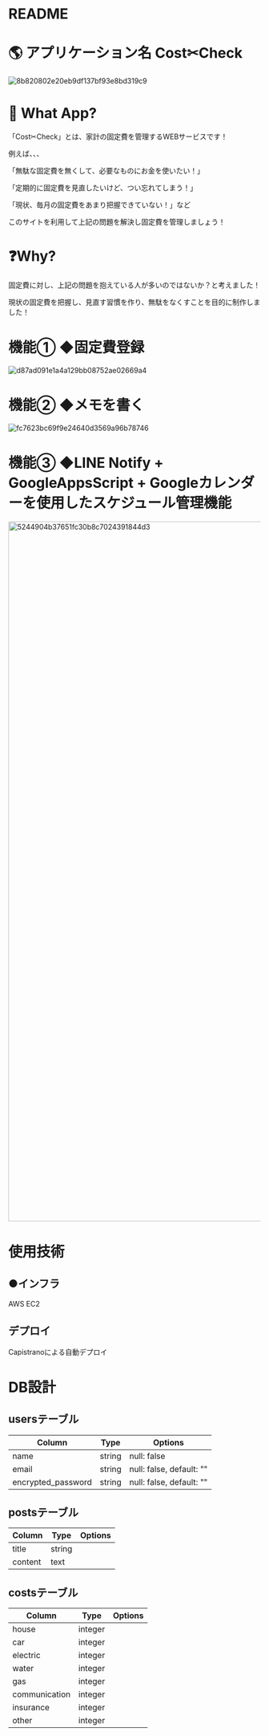 # README

# 🌎 アプリケーション名 Cost✂︎Check
![8b820802e20eb9df137bf93e8bd319c9](https://user-images.githubusercontent.com/64825140/85580702-edc92500-b676-11ea-83d1-30ac9e1a3627.jpg)

# 💬 What App?
「Cost✂︎Check」とは、家計の固定費を管理するWEBサービスです！

例えば、、、

「無駄な固定費を無くして、必要なものにお金を使いたい！」

「定期的に固定費を見直したいけど、つい忘れてしまう！」

「現状、毎月の固定費をあまり把握できていない！」など

このサイトを利用して上記の問題を解決し固定費を管理しましょう！


# ❓Why?
固定費に対し、上記の問題を抱えている人が多いのではないか？と考えました！

現状の固定費を把握し、見直す習慣を作り、無駄をなくすことを目的に制作しました！


# 機能① ◆固定費登録
![d87ad091e1a4a129bb08752ae02669a4](https://user-images.githubusercontent.com/64825140/85515258-e171a780-b637-11ea-99d8-5ff42172bedf.jpg)

# 機能② ◆メモを書く
![fc7623bc69f9e24640d3569a96b78746](https://user-images.githubusercontent.com/64825140/85515911-9c01aa00-b638-11ea-80cc-eb4d41037102.jpg)


# 機能③ ◆LINE Notify + GoogleAppsScript + Googleカレンダーを使用したスケジュール管理機能
<img width="1395" alt="5244904b37651fc30b8c7024391844d3" src="https://user-images.githubusercontent.com/64825140/85580382-a3e03f00-b676-11ea-8f04-1437992130a5.png">


# 使用技術
<!-- ## ●データベース
MySQL 5.6.47 -->

## ●インフラ
AWS EC2

## デプロイ
Capistranoによる自動デプロイ

# DB設計
## usersテーブル
|Column|Type|Options|
|------|----|-------|
|name|string|null: false|
|email|string|null: false, default: ""|
|encrypted_password|string|null: false, default: ""|

## postsテーブル
|Column|Type|Options|
|------|----|-------|
|title|string|
|content|text|

## costsテーブル
|Column|Type|Options|
|------|----|-------|
|house|integer|
|car|integer|
|electric|integer|
|water|integer|
|gas|integer|
|communication|integer|
|insurance|integer|
|other|integer|

